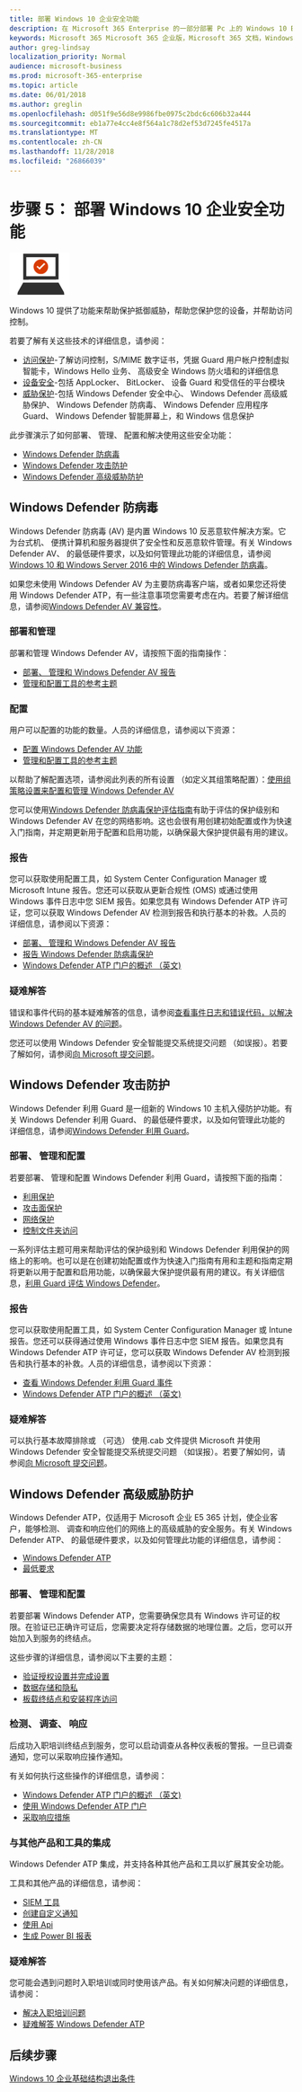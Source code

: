 ```yaml
---
title: 部署 Windows 10 企业安全功能
description: 在 Microsoft 365 Enterprise 的一部分部署 Pc 上的 Windows 10 Enterprise 所需的步骤提供高级指导。
keywords: Microsoft 365 Microsoft 365 企业版，Microsoft 365 文档，Windows 10 企业安全
author: greg-lindsay
localization_priority: Normal
audience: microsoft-business
ms.prod: microsoft-365-enterprise
ms.topic: article
ms.date: 06/01/2018
ms.author: greglin
ms.openlocfilehash: d051f9e56d8e9986fbe0975c2bdc6c606b32a444
ms.sourcegitcommit: eb1a77e4cc4e8f564a1c78d2ef53d7245fe4517a
ms.translationtype: MT
ms.contentlocale: zh-CN
ms.lasthandoff: 11/28/2018
ms.locfileid: "26866039"
---
```

# <a name="step-5-deploy-windows-10-enterprise-security-features"></a>步骤 5： 部署 Windows 10 企业安全功能

![](./media/deploy-foundation-infrastructure/win10enterprise_icon-small.png)

Windows 10 提供了功能来帮助保护抵御威胁，帮助您保护您的设备，并帮助访问控制。 

若要了解有关这些技术的详细信息，请参阅：
* [访问保护](https://docs.microsoft.com/windows/access-protection/)-了解访问控制，S/MIME 数字证书，凭据 Guard 用户帐户控制虚拟智能卡，Windows Hello 业务、 高级安全 Windows 防火墙和的详细信息
* [设备安全](https://docs.microsoft.com/windows/device-security/)-包括 AppLocker、 BitLocker、 设备 Guard 和受信任的平台模块
* [威胁保护](https://docs.microsoft.com/windows/threat-protection/)-包括 Windows Defender 安全中心、 Windows Defender 高级威胁保护、 Windows Defender 防病毒、 Windows Defender 应用程序 Guard、 Windows Defender 智能屏幕上，和 Windows 信息保护

此步骤演示了如何部署、 管理、 配置和解决使用这些安全功能：

* [Windows Defender 防病毒](#windows-defender-antivirus)
* [Windows Defender 攻击防护](#windows-defender-exploit-guard)
* [Windows Defender 高级威胁防护](#windows-defender-advanced-threat-protection)

<a name="windows10-sec-av"></a>
## <a name="windows-defender-antivirus"></a>Windows Defender 防病毒
Windows Defender 防病毒 (AV) 是内置 Windows 10 反恶意软件解决方案。它为台式机、 便携计算机和服务器提供了安全性和反恶意软件管理。有关 Windows Defender AV、 的最低硬件要求，以及如何管理此功能的详细信息，请参阅[Windows 10 和 Windows Server 2016 中的 Windows Defender 防病毒](https://docs.microsoft.com/windows/threat-protection/windows-defender-antivirus/windows-defender-antivirus-in-windows-10)。

如果您未使用 Windows Defender AV 为主要防病毒客户端，或者如果您还将使用 Windows Defender ATP，有一些注意事项您需要考虑在内。若要了解详细信息，请参阅[Windows Defender AV 兼容性](https://docs.microsoft.com/windows/threat-protection/windows-defender-antivirus/windows-defender-antivirus-compatibility)。

### <a name="deployment-and-management"></a>部署和管理
部署和管理 Windows Defender AV，请按照下面的指南操作：

* [部署、 管理和 Windows Defender AV 报告](https://docs.microsoft.com/windows/threat-protection/windows-defender-antivirus/deploy-manage-report-windows-defender-antivirus)
* [管理和配置工具的参考主题](https://docs.microsoft.com/windows/threat-protection/windows-defender-antivirus/configuration-management-reference-windows-defender-antivirus)

### <a name="configuration"></a>配置
用户可以配置的功能的数量。人员的详细信息，请参阅以下资源：

* [配置 Windows Defender AV 功能](https://docs.microsoft.com/windows/threat-protection/windows-defender-antivirus/configure-windows-defender-antivirus-features)
* [管理和配置工具的参考主题](https://docs.microsoft.com/windows/threat-protection/windows-defender-antivirus/configuration-management-reference-windows-defender-antivirus)

以帮助了解配置选项，请参阅此列表的所有设置 （如定义其组策略配置）：[使用组策略设置来配置和管理 Windows Defender AV](https://docs.microsoft.com/windows/threat-protection/windows-defender-antivirus/use-group-policy-windows-defender-antivirus)

您可以使用[Windows Defender 防病毒保护评估指南](https://docs.microsoft.com/windows/threat-protection/windows-defender-antivirus/evaluate-windows-defender-antivirus)有助于评估的保护级别和 Windows Defender AV 在您的网络影响。这也会很有用创建初始配置或作为快速入门指南，并定期更新用于配置和启用功能，以确保最大保护提供最有用的建议。

### <a name="reporting"></a>报告
您可以获取使用配置工具，如 System Center Configuration Manager 或 Microsoft Intune 报告。您还可以获取从更新合规性 (OMS) 或通过使用 Windows 事件日志中您 SIEM 报告。如果您具有 Windows Defender ATP 许可证，您可以获取 Windows Defender AV 检测到报告和执行基本的补救。人员的详细信息，请参阅以下资源：
* [部署、 管理和 Windows Defender AV 报告](https://docs.microsoft.com/windows/threat-protection/windows-defender-antivirus/deploy-manage-report-windows-defender-antivirus)
* [报告 Windows Defender 防病毒保护](https://docs.microsoft.com/windows/threat-protection/windows-defender-antivirus/report-monitor-windows-defender-antivirus)
* [Windows Defender ATP 门户的概述 （英文)](https://go.microsoft.com/fwlink/?linkid=861596)

### <a name="troubleshooting"></a>疑难解答
错误和事件代码的基本疑难解答的信息，请参阅[查看事件日志和错误代码，以解决 Windows Defender AV 的问题](https://docs.microsoft.com/windows/threat-protection/windows-defender-antivirus/troubleshoot-windows-defender-antivirus)。

您还可以使用 Windows Defender 安全智能提交系统提交问题 （如误报）。若要了解如何，请参阅[向 Microsoft 提交问题](https://www.microsoft.com/wdsi/filesubmission)。

<a name="windows10-sec-eg"></a>
## <a name="windows-defender-exploit-guard"></a>Windows Defender 攻击防护
Windows Defender 利用 Guard 是一组新的 Windows 10 主机入侵防护功能。有关 Windows Defender 利用 Guard、 的最低硬件要求，以及如何管理此功能的详细信息，请参阅[Windows Defender 利用 Guard](https://docs.microsoft.com/windows/threat-protection/windows-defender-exploit-guard/windows-defender-exploit-guard)。

### <a name="deployment-management-and-configuration"></a>部署、 管理和配置
若要部署、 管理和配置 Windows Defender 利用 Guard，请按照下面的指南：
* [利用保护](https://docs.microsoft.com/windows/threat-protection/windows-defender-exploit-guard/exploit-protection-exploit-guard)
* [攻击面保护](https://docs.microsoft.com/windows/threat-protection/windows-defender-exploit-guard/attack-surface-reduction-exploit-guard?ocid=cx-docs-msa4053440)
* [网络保护](https://docs.microsoft.com/windows/threat-protection/windows-defender-exploit-guard/network-protection-exploit-guard)
* [控制文件夹访问](https://docs.microsoft.com/windows/threat-protection/windows-defender-exploit-guard/controlled-folders-exploit-guard)

一系列评估主题可用来帮助评估的保护级别和 Windows Defender 利用保护的网络上的影响。也可以是在创建初始配置或作为快速入门指南有用和主题和指南定期将更新以用于配置和启用功能，以确保最大保护提供最有用的建议。有关详细信息，[利用 Guard 评估 Windows Defender](https://docs.microsoft.com/windows/threat-protection/windows-defender-exploit-guard/evaluate-windows-defender-exploit-guard)。

### <a name="reporting"></a>报告
您可以获取使用配置工具，如 System Center Configuration Manager 或 Intune 报告。您还可以获得通过使用 Windows 事件日志中您 SIEM 报告。如果您具有 Windows Defender ATP 许可证，您可以获取 Windows Defender AV 检测到报告和执行基本的补救。人员的详细信息，请参阅以下资源：
* [查看 Windows Defender 利用 Guard 事件](https://docs.microsoft.com/windows/threat-protection/windows-defender-exploit-guard/event-views-exploit-guard)
* [Windows Defender ATP 门户的概述 （英文)](https://go.microsoft.com/fwlink/?linkid=861596)

### <a name="troubleshooting"></a>疑难解答
可以执行基本故障排除或 （可选） 使用.cab 文件提供 Microsoft 并使用 Windows Defender 安全智能提交系统提交问题 （如误报）。若要了解如何，请参阅[向 Microsoft 提交问题](https://www.microsoft.com/wdsi/filesubmission)。


<a name="windows10-sec-atp"></a>
## <a name="windows-defender-advanced-threat-protection"></a>Windows Defender 高级威胁防护
Windows Defender ATP，仅适用于 Microsoft 企业 E5 365 计划，使企业客户，能够检测、 调查和响应他们的网络上的高级威胁的安全服务。有关 Windows Defender ATP、 的最低硬件要求，以及如何管理此功能的详细信息，请参阅：

* [Windows Defender ATP](https://docs.microsoft.com/windows/threat-protection/windows-defender-atp/windows-defender-advanced-threat-protection)
* [最低要求](https://docs.microsoft.com/windows/threat-protection/windows-defender-atp/minimum-requirements-windows-defender-advanced-threat-protection)

### <a name="deployment-management-and-configuration"></a>部署、 管理和配置
若要部署 Windows Defender ATP，您需要确保您具有 Windows 许可证的权限。在验证已正确许可证后，您需要决定将存储数据的地理位置。之后，您可以开始加入到服务的终结点。

这些步骤的详细信息，请参阅以下主要的主题： 

* [验证授权设置并完成设置](https://docs.microsoft.com/windows/threat-protection/windows-defender-atp/licensing-windows-defender-advanced-threat-protection)
* [数据存储和隐私](https://docs.microsoft.com/windows/threat-protection/windows-defender-atp/data-storage-privacy-windows-defender-advanced-threat-protection)
* [板载终结点和安装程序访问](https://docs.microsoft.com/windows/threat-protection/windows-defender-atp/onboard-configure-windows-defender-advanced-threat-protection)

### <a name="detect-investigate-respond"></a>检测、 调查、 响应
后成功入职培训终结点到服务，您可以启动调查从各种仪表板的警报。一旦已调查通知，您可以采取响应操作通知。 

有关如何执行这些操作的详细信息，请参阅：
* [Windows Defender ATP 门户的概述 （英文)](https://go.microsoft.com/fwlink/?linkid=861596)
* [使用 Windows Defender ATP 门户](https://docs.microsoft.com/windows/threat-protection/windows-defender-atp/use-windows-defender-advanced-threat-protection)
* [采取响应措施](https://docs.microsoft.com/windows/threat-protection/windows-defender-atp/response-actions-windows-defender-advanced-threat-protection)

### <a name="integrate-with-other-products-and-tools"></a>与其他产品和工具的集成
Windows Defender ATP 集成，并支持各种其他产品和工具以扩展其安全功能。 

工具和其他产品的详细信息，请参阅：
* [SIEM 工具](https://docs.microsoft.com/windows/threat-protection/windows-defender-atp/configure-siem-windows-defender-advanced-threat-protection)
* [创建自定义通知](https://docs.microsoft.com/windows/threat-protection/windows-defender-atp/use-custom-ti-windows-defender-advanced-threat-protection)
* [使用 Api](https://docs.microsoft.com/windows/threat-protection/windows-defender-atp/exposed-apis-windows-defender-advanced-threat-protection)
* [生成 Power BI 报表](https://docs.microsoft.com/windows/threat-protection/windows-defender-atp/powerbi-reports-windows-defender-advanced-threat-protection)

### <a name="troubleshooting"></a>疑难解答
您可能会遇到问题时入职培训或同时使用该产品。有关如何解决问题的详细信息，请参阅：
* [解决入职培训问题](https://docs.microsoft.com/windows/threat-protection/windows-defender-atp/troubleshoot-onboarding-windows-defender-advanced-threat-protection)
* [疑难解答 Windows Defender ATP](https://docs.microsoft.com/windows/threat-protection/windows-defender-atp/troubleshoot-windows-defender-advanced-threat-protection)

## <a name="next-step"></a>后续步骤

[Windows 10 企业基础结构退出条件](windows10-exit-criteria.md)
